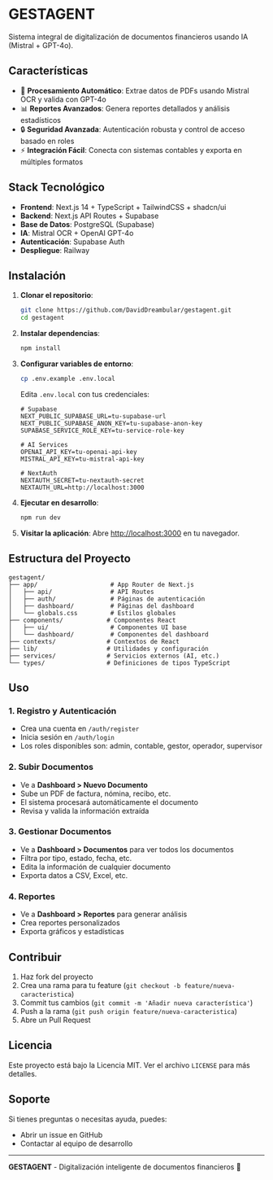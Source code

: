 # GESTAGENT

Sistema integral de digitalización de documentos financieros usando IA (Mistral + GPT-4o).

## Características

- 📄 **Procesamiento Automático**: Extrae datos de PDFs usando Mistral OCR y valida con GPT-4o
- 📊 **Reportes Avanzados**: Genera reportes detallados y análisis estadísticos
- 🔒 **Seguridad Avanzada**: Autenticación robusta y control de acceso basado en roles
- ⚡ **Integración Fácil**: Conecta con sistemas contables y exporta en múltiples formatos

## Stack Tecnológico

- **Frontend**: Next.js 14 + TypeScript + TailwindCSS + shadcn/ui
- **Backend**: Next.js API Routes + Supabase
- **Base de Datos**: PostgreSQL (Supabase)
- **IA**: Mistral OCR + OpenAI GPT-4o
- **Autenticación**: Supabase Auth
- **Despliegue**: Railway

## Instalación

1. **Clonar el repositorio**:
   ```bash
   git clone https://github.com/DavidDreambular/gestagent.git
   cd gestagent
   ```

2. **Instalar dependencias**:
   ```bash
   npm install
   ```

3. **Configurar variables de entorno**:
   ```bash
   cp .env.example .env.local
   ```
   
   Edita `.env.local` con tus credenciales:
   ```env
   # Supabase
   NEXT_PUBLIC_SUPABASE_URL=tu-supabase-url
   NEXT_PUBLIC_SUPABASE_ANON_KEY=tu-supabase-anon-key
   SUPABASE_SERVICE_ROLE_KEY=tu-service-role-key
   
   # AI Services
   OPENAI_API_KEY=tu-openai-api-key
   MISTRAL_API_KEY=tu-mistral-api-key
   
   # NextAuth
   NEXTAUTH_SECRET=tu-nextauth-secret
   NEXTAUTH_URL=http://localhost:3000
   ```

4. **Ejecutar en desarrollo**:
   ```bash
   npm run dev
   ```

5. **Visitar la aplicación**:
   Abre [http://localhost:3000](http://localhost:3000) en tu navegador.

## Estructura del Proyecto

```
gestagent/
├── app/                    # App Router de Next.js
│   ├── api/                # API Routes
│   ├── auth/               # Páginas de autenticación
│   ├── dashboard/          # Páginas del dashboard
│   └── globals.css         # Estilos globales
├── components/            # Componentes React
│   ├── ui/                 # Componentes UI base
│   └── dashboard/          # Componentes del dashboard
├── contexts/              # Contextos de React
├── lib/                   # Utilidades y configuración
├── services/              # Servicios externos (AI, etc.)
└── types/                 # Definiciones de tipos TypeScript
```

## Uso

### 1. Registro y Autenticación
- Crea una cuenta en `/auth/register`
- Inicia sesión en `/auth/login`
- Los roles disponibles son: admin, contable, gestor, operador, supervisor

### 2. Subir Documentos

- Ve a **Dashboard > Nuevo Documento**
- Sube un PDF de factura, nómina, recibo, etc.
- El sistema procesará automáticamente el documento
- Revisa y valida la información extraída

### 3. Gestionar Documentos

- Ve a **Dashboard > Documentos** para ver todos los documentos
- Filtra por tipo, estado, fecha, etc.
- Edita la información de cualquier documento
- Exporta datos a CSV, Excel, etc.

### 4. Reportes

- Ve a **Dashboard > Reportes** para generar análisis
- Crea reportes personalizados
- Exporta gráficos y estadísticas

## Contribuir

1. Haz fork del proyecto
2. Crea una rama para tu feature (`git checkout -b feature/nueva-caracteristica`)
3. Commit tus cambios (`git commit -m 'Añadir nueva característica'`)
4. Push a la rama (`git push origin feature/nueva-caracteristica`)
5. Abre un Pull Request

## Licencia

Este proyecto está bajo la Licencia MIT. Ver el archivo `LICENSE` para más detalles.

## Soporte

Si tienes preguntas o necesitas ayuda, puedes:

- Abrir un issue en GitHub
- Contactar al equipo de desarrollo

---

**GESTAGENT** - Digitalización inteligente de documentos financieros 🚀